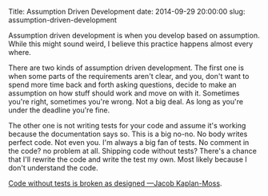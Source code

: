 Title: Assumption Driven Development
date: 2014-09-29 20:00:00
slug: assumption-driven-development

Assumption driven development is when you develop based on assumption.
While this might sound weird, I believe this practice happens almost every
where.

There are two kinds of assumption driven development. The first one is
when some parts of the requirements aren't clear, and you, don't want to
spend more time back and forth asking questions, decide to make an
assumption on how stuff should work and move on with it. Sometimes you're
right, sometimes you're wrong. Not a big deal. As long as you're under the
deadline you're fine.

The other one is not writing tests for your code and assume it's working
because the documentation says so. This is a big no-no. No body writes
perfect code. Not even you. I'm always a big fan of tests. No comment 
in the code? no problem at all. Shipping code without tests? There's a
chance that I'll rewrite the code and write the test my own. Most likely
because I don't understand the code.

[Code without tests is broken as designed &mdash;Jacob Kaplan-Moss][brokencode].

[brokencode]: http://jacobian.org/writing/django-apps-with-buildout/#create-a-test-wrapper

